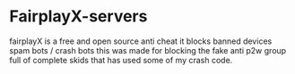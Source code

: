 # FairplayX-servers
fairplayX is a free and open source anti cheat it blocks banned devices spam bots / crash bots this was made for blocking the fake anti p2w group full of complete skids that has used some of my crash code.
